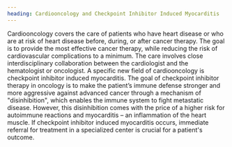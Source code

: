 ```yaml
---
heading: Cardiooncology and Checkpoint Inhibitor Induced Myocarditis
---
```


Cardiooncology covers the care of patients who have heart disease or who are at risk of heart disease before, 
during, or after cancer therapy.
The goal is to provide the most effective cancer therapy, while reducing the risk of cardiovascular complications to a 
minimum. 
The care involves close interdisciplinary collaboration between the cardiologist and the hematologist or oncologist. 
A specific new field of cardiooncology is checkpoint inhibitor induced myocarditis.
The goal of checkpoint inhibitor therapy in oncology is to make the patient’s immune defense stronger and more 
aggressive against advanced cancer through a mechanism of "disinhibition", which enables the immune system to fight metastatic 
disease.
However, this disinhibition comes with the price of a higher risk for autoimmune reactions and myocarditis – an 
inflammation of the heart muscle.
If checkpoint inhibitor induced myocarditis occurs, immediate referral for treatment in a specialized center is 
crucial for a patient's outcome.
